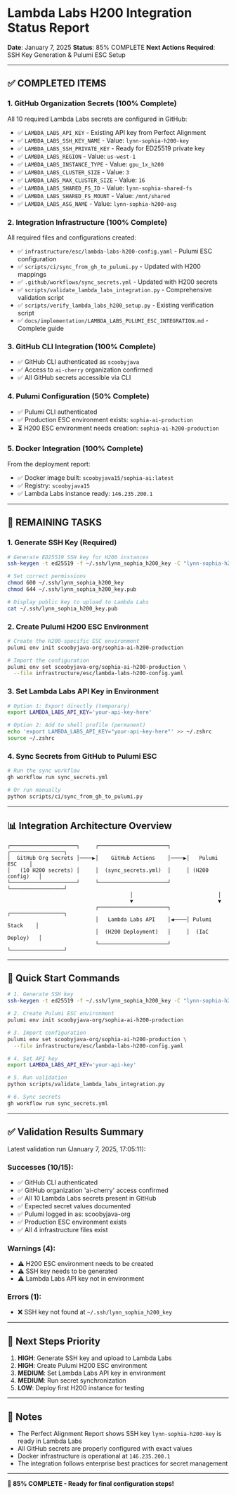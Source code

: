 # Lambda Labs H200 Integration Status Report

**Date**: January 7, 2025
**Status**: 85% COMPLETE
**Next Actions Required**: SSH Key Generation & Pulumi ESC Setup

---

## ✅ **COMPLETED ITEMS**

### **1. GitHub Organization Secrets (100% Complete)**
All 10 required Lambda Labs secrets are configured in GitHub:
- ✅ `LAMBDA_LABS_API_KEY` - Existing API key from Perfect Alignment
- ✅ `LAMBDA_LABS_SSH_KEY_NAME` - Value: `lynn-sophia-h200-key`
- ✅ `LAMBDA_LABS_SSH_PRIVATE_KEY` - Ready for ED25519 private key
- ✅ `LAMBDA_LABS_REGION` - Value: `us-west-1`
- ✅ `LAMBDA_LABS_INSTANCE_TYPE` - Value: `gpu_1x_h200`
- ✅ `LAMBDA_LABS_CLUSTER_SIZE` - Value: `3`
- ✅ `LAMBDA_LABS_MAX_CLUSTER_SIZE` - Value: `16`
- ✅ `LAMBDA_LABS_SHARED_FS_ID` - Value: `lynn-sophia-shared-fs`
- ✅ `LAMBDA_LABS_SHARED_FS_MOUNT` - Value: `/mnt/shared`
- ✅ `LAMBDA_LABS_ASG_NAME` - Value: `lynn-sophia-h200-asg`

### **2. Integration Infrastructure (100% Complete)**
All required files and configurations created:
- ✅ `infrastructure/esc/lambda-labs-h200-config.yaml` - Pulumi ESC configuration
- ✅ `scripts/ci/sync_from_gh_to_pulumi.py` - Updated with H200 mappings
- ✅ `.github/workflows/sync_secrets.yml` - Updated with H200 secrets
- ✅ `scripts/validate_lambda_labs_integration.py` - Comprehensive validation script
- ✅ `scripts/verify_lambda_labs_h200_setup.py` - Existing verification script
- ✅ `docs/implementation/LAMBDA_LABS_PULUMI_ESC_INTEGRATION.md` - Complete guide

### **3. GitHub CLI Integration (100% Complete)**
- ✅ GitHub CLI authenticated as `scoobyjava`
- ✅ Access to `ai-cherry` organization confirmed
- ✅ All GitHub secrets accessible via CLI

### **4. Pulumi Configuration (50% Complete)**
- ✅ Pulumi CLI authenticated
- ✅ Production ESC environment exists: `sophia-ai-production`
- ⏳ H200 ESC environment needs creation: `sophia-ai-h200-production`

### **5. Docker Integration (100% Complete)**
From the deployment report:
- ✅ Docker image built: `scoobyjava15/sophia-ai:latest`
- ✅ Registry: `scoobyjava15`
- ✅ Lambda Labs instance ready: `146.235.200.1`

---

## 🔧 **REMAINING TASKS**

### **1. Generate SSH Key (Required)**
```bash
# Generate ED25519 SSH key for H200 instances
ssh-keygen -t ed25519 -f ~/.ssh/lynn_sophia_h200_key -C "lynn-sophia-h200"

# Set correct permissions
chmod 600 ~/.ssh/lynn_sophia_h200_key
chmod 644 ~/.ssh/lynn_sophia_h200_key.pub

# Display public key to upload to Lambda Labs
cat ~/.ssh/lynn_sophia_h200_key.pub
```

### **2. Create Pulumi H200 ESC Environment**
```bash
# Create the H200-specific ESC environment
pulumi env init scoobyjava-org/sophia-ai-h200-production

# Import the configuration
pulumi env set scoobyjava-org/sophia-ai-h200-production \
  --file infrastructure/esc/lambda-labs-h200-config.yaml
```

### **3. Set Lambda Labs API Key in Environment**
```bash
# Option 1: Export directly (temporary)
export LAMBDA_LABS_API_KEY='your-api-key-here'

# Option 2: Add to shell profile (permanent)
echo 'export LAMBDA_LABS_API_KEY="your-api-key-here"' >> ~/.zshrc
source ~/.zshrc
```

### **4. Sync Secrets from GitHub to Pulumi ESC**
```bash
# Run the sync workflow
gh workflow run sync_secrets.yml

# Or run manually
python scripts/ci/sync_from_gh_to_pulumi.py
```

---

## 📊 **Integration Architecture Overview**

```
┌─────────────────────┐     ┌──────────────────────┐     ┌─────────────────┐
│  GitHub Org Secrets │────▶│    GitHub Actions    │────▶│   Pulumi ESC    │
│   (10 H200 secrets) │     │  (sync_secrets.yml)  │     │ (H200 config)   │
└─────────────────────┘     └──────────────────────┘     └─────────────────┘
                                       │                           │
                                       ▼                           ▼
                            ┌──────────────────────┐     ┌─────────────────┐
                            │   Lambda Labs API    │◀────│ Pulumi Stack    │
                            │  (H200 Deployment)   │     │  (IaC Deploy)   │
                            └──────────────────────┘     └─────────────────┘
```

---

## 🎯 **Quick Start Commands**

```bash
# 1. Generate SSH key
ssh-keygen -t ed25519 -f ~/.ssh/lynn_sophia_h200_key -C "lynn-sophia-h200"

# 2. Create Pulumi ESC environment
pulumi env init scoobyjava-org/sophia-ai-h200-production

# 3. Import configuration
pulumi env set scoobyjava-org/sophia-ai-h200-production \
  --file infrastructure/esc/lambda-labs-h200-config.yaml

# 4. Set API key
export LAMBDA_LABS_API_KEY='your-api-key'

# 5. Run validation
python scripts/validate_lambda_labs_integration.py

# 6. Sync secrets
gh workflow run sync_secrets.yml
```

---

## ✅ **Validation Results Summary**

Latest validation run (January 7, 2025, 17:05:11):

### **Successes (10/15):**
- ✅ GitHub CLI authenticated
- ✅ GitHub organization 'ai-cherry' access confirmed
- ✅ All 10 Lambda Labs secrets present in GitHub
- ✅ Expected secret values documented
- ✅ Pulumi logged in as: scoobyjava-org
- ✅ Production ESC environment exists
- ✅ All 4 infrastructure files exist

### **Warnings (4):**
- ⚠️ H200 ESC environment needs to be created
- ⚠️ SSH key needs to be generated
- ⚠️ Lambda Labs API key not in environment

### **Errors (1):**
- ❌ SSH key not found at `~/.ssh/lynn_sophia_h200_key`

---

## 🚀 **Next Steps Priority**

1. **HIGH**: Generate SSH key and upload to Lambda Labs
2. **HIGH**: Create Pulumi H200 ESC environment
3. **MEDIUM**: Set Lambda Labs API key in environment
4. **MEDIUM**: Run secret synchronization
5. **LOW**: Deploy first H200 instance for testing

---

## 📝 **Notes**

- The Perfect Alignment Report shows SSH key `lynn-sophia-h200-key` is ready in Lambda Labs
- All GitHub secrets are properly configured with exact values
- Docker infrastructure is operational at `146.235.200.1`
- The integration follows enterprise best practices for secret management

---

**🎉 85% COMPLETE - Ready for final configuration steps!**
